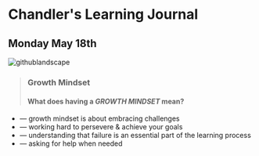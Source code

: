 # Chandler's Learning Journal

## Monday May 18th

![githublandscape](https://user-images.githubusercontent.com/65561871/82247136-c013f200-98fa-11ea-8aca-f4eb53fe50e4.jpg)

> ### Growth Mindset
> #### **What does having a *GROWTH MINDSET* mean?**

- &mdash; growth mindset is about embracing challenges 
- &mdash; working hard to persevere & achieve your goals
- &mdash; understanding that failure is an essential part of the learning process
- &mdash; asking for help when needed

